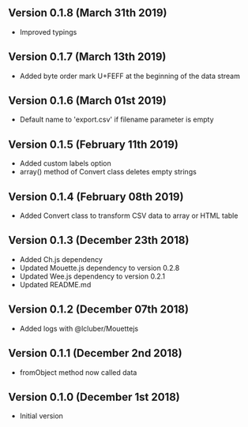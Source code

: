 Version 0.1.8 (March 31th 2019)
-----------------------------
 * Improved typings 

Version 0.1.7 (March 13th 2019)
-----------------------------
 * Added byte order mark U+FEFF at the beginning of the data stream

Version 0.1.6 (March 01st 2019)
-----------------------------
 * Default name to 'export.csv' if filename parameter is empty

Version 0.1.5 (February 11th 2019)
-----------------------------
 * Added custom labels option
 * array() method of Convert class deletes empty strings

Version 0.1.4 (February 08th 2019)
-----------------------------
 * Added Convert class to transform CSV data to array or HTML table

Version 0.1.3 (December 23th 2018)
-----------------------------
 * Added Ch.js dependency
 * Updated Mouette.js dependency to version 0.2.8
 * Updated Wee.js dependency to version 0.2.1
 * Updated README.md

Version 0.1.2 (December 07th 2018)
-----------------------------
 * Added logs with @lcluber/Mouettejs

Version 0.1.1 (December 2nd 2018)
-----------------------------
 * fromObject method now called data

Version 0.1.0 (December 1st 2018)
-----------------------------
 * Initial version
